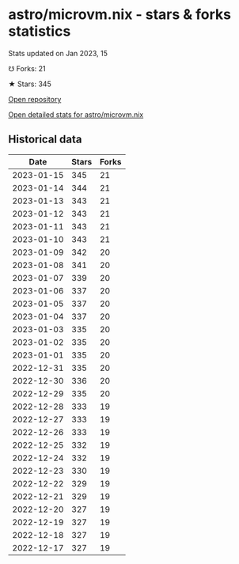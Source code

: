 # astro/microvm.nix - stars & forks statistics

Stats updated on Jan 2023, 15

☋ Forks: 21

★ Stars: 345

[Open repository](https://github.com/astro/microvm.nix)

[Open detailed stats for astro/microvm.nix](https://reviewgithub.com/rep/astro/microvm.nix)

## Historical data
| Date | Stars | Forks |
|------|-------|-------|
| 2023-01-15 | 345 | 21 | 
| 2023-01-14 | 344 | 21 | 
| 2023-01-13 | 343 | 21 | 
| 2023-01-12 | 343 | 21 | 
| 2023-01-11 | 343 | 21 | 
| 2023-01-10 | 343 | 21 | 
| 2023-01-09 | 342 | 20 | 
| 2023-01-08 | 341 | 20 | 
| 2023-01-07 | 339 | 20 | 
| 2023-01-06 | 337 | 20 | 
| 2023-01-05 | 337 | 20 | 
| 2023-01-04 | 337 | 20 | 
| 2023-01-03 | 335 | 20 | 
| 2023-01-02 | 335 | 20 | 
| 2023-01-01 | 335 | 20 | 
| 2022-12-31 | 335 | 20 | 
| 2022-12-30 | 336 | 20 | 
| 2022-12-29 | 335 | 20 | 
| 2022-12-28 | 333 | 19 | 
| 2022-12-27 | 333 | 19 | 
| 2022-12-26 | 333 | 19 | 
| 2022-12-25 | 332 | 19 | 
| 2022-12-24 | 332 | 19 | 
| 2022-12-23 | 330 | 19 | 
| 2022-12-22 | 329 | 19 | 
| 2022-12-21 | 329 | 19 | 
| 2022-12-20 | 327 | 19 | 
| 2022-12-19 | 327 | 19 | 
| 2022-12-18 | 327 | 19 | 
| 2022-12-17 | 327 | 19 | 

